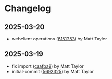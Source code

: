 # Changelog


## 2025-03-20
- webclient operations ([6151253](https://github.com/mjt-services/webclient-common-2025/commit/6151253cdafbcaba5fc95edbf2f2fd9bb1ac457f)) by Matt Taylor

## 2025-03-19
- fix import ([caafba9](https://github.com/mjt-services/webclient-common-2025/commit/caafba97a700367233b120c7b0a7065dbcb99924)) by Matt Taylor
- initial-commit ([5692325](https://github.com/mjt-services/webclient-common-2025/commit/56923253200639b390d94042713d9ff6c20e0125)) by Matt Taylor
